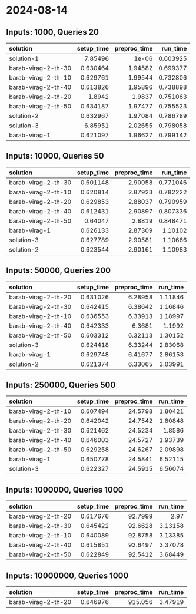 # 2024-08-14

## Inputs: 1000, Queries 20

| solution            |   setup_time |   preproc_time |   run_time |
|:--------------------|-------------:|---------------:|-----------:|
| solution-1          |     7.85496  |        1e-06   |   0.603925 |
| barab-virag-2-th-30 |     0.630464 |        1.94582 |   0.699377 |
| barab-virag-2-th-10 |     0.629761 |        1.99544 |   0.732806 |
| barab-virag-2-th-40 |     0.613826 |        1.95896 |   0.738898 |
| barab-virag-2-th-20 |     1.8942   |        1.9837  |   0.751063 |
| barab-virag-2-th-50 |     0.634187 |        1.97477 |   0.755523 |
| solution-2          |     0.632967 |        1.97084 |   0.786789 |
| solution-3          |     6.85951  |        2.02655 |   0.798058 |
| barab-virag-1       |     0.621097 |        1.96627 |   0.799142 |

## Inputs: 10000, Queries 50

| solution            |   setup_time |   preproc_time |   run_time |
|:--------------------|-------------:|---------------:|-----------:|
| barab-virag-2-th-30 |     0.601148 |        2.90058 |   0.771046 |
| barab-virag-2-th-10 |     0.620814 |        2.87923 |   0.782222 |
| barab-virag-2-th-20 |     0.629853 |        2.88037 |   0.790959 |
| barab-virag-2-th-40 |     0.612431 |        2.90897 |   0.807336 |
| barab-virag-2-th-50 |     0.64047  |        2.8819  |   0.848471 |
| barab-virag-1       |     0.626133 |        2.87309 |   1.10102  |
| solution-3          |     0.627789 |        2.90581 |   1.10666  |
| solution-2          |     0.623544 |        2.90161 |   1.10983  |

## Inputs: 50000, Queries 200

| solution            |   setup_time |   preproc_time |   run_time |
|:--------------------|-------------:|---------------:|-----------:|
| barab-virag-2-th-20 |     0.631026 |        6.28958 |    1.11846 |
| barab-virag-2-th-30 |     0.642415 |        6.38642 |    1.16846 |
| barab-virag-2-th-10 |     0.636553 |        6.33913 |    1.18997 |
| barab-virag-2-th-40 |     0.642333 |        6.3681  |    1.1992  |
| barab-virag-2-th-50 |     0.603312 |        6.32113 |    1.30152 |
| solution-3          |     0.624418 |        6.33244 |    2.83068 |
| barab-virag-1       |     0.629748 |        6.41677 |    2.86153 |
| solution-2          |     0.621374 |        6.33065 |    3.03991 |

## Inputs: 250000, Queries 500

| solution            |   setup_time |   preproc_time |   run_time |
|:--------------------|-------------:|---------------:|-----------:|
| barab-virag-2-th-10 |     0.607494 |        24.5798 |    1.80421 |
| barab-virag-2-th-20 |     0.642042 |        24.7542 |    1.80848 |
| barab-virag-2-th-30 |     0.621462 |        24.5234 |    1.8586  |
| barab-virag-2-th-40 |     0.646003 |        24.5727 |    1.93739 |
| barab-virag-2-th-50 |     0.629258 |        24.6267 |    2.09898 |
| barab-virag-1       |     0.650778 |        24.5841 |    6.52115 |
| solution-3          |     0.622327 |        24.5915 |    6.56074 |

## Inputs: 1000000, Queries 1000

| solution            |   setup_time |   preproc_time |   run_time |
|:--------------------|-------------:|---------------:|-----------:|
| barab-virag-2-th-20 |     0.617676 |        92.7999 |    2.97    |
| barab-virag-2-th-30 |     0.645422 |        92.6628 |    3.13158 |
| barab-virag-2-th-10 |     0.640089 |        92.8758 |    3.13385 |
| barab-virag-2-th-40 |     0.615851 |        92.6497 |    3.37078 |
| barab-virag-2-th-50 |     0.622849 |        92.5412 |    3.68449 |

## Inputs: 10000000, Queries 1000

| solution            |   setup_time |   preproc_time |   run_time |
|:--------------------|-------------:|---------------:|-----------:|
| barab-virag-2-th-20 |     0.646976 |        915.056 |    3.47919 |